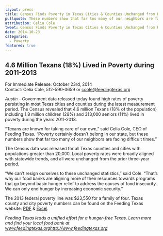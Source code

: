 ```yaml
---
layout: press
title: Census Finds Poverty in Texas Cities & Counties Unchanged from Prior Period
pullquote: These numbers show that far too many of our neighbors are facing difficult times.
attribution: Celia Cole
tweet: Census Finds Poverty in Texas Cities & Counties Unchanged from Prior Period
date: 2014-10-23
categories:
  - Poverty
featured: true
---
```


## 4.6 Million Texans (18%) Lived in Poverty during 2011-2013

For Immediate Release: October 23rd, 2014   
Contact: Celia Cole, 512-590-0659 or ccole@feedingtexas.org
 
*Austin* - Government data released today found high rates of poverty persisting in most Texas cities and counties during the latest measurement period. The Census revealed that 4.6 million Texans (18% of the population) including 1.8 million children (26%) and 313,000 seniors (11%) lived in poverty during the years 2011-2013.

“Texans are known for taking care of our own,” said Celia Cole, CEO of Feeding Texas. “Poverty certainly doesn’t belong in our state, but these numbers show that far too many of our neighbors are facing difficult times.”

The Census data was released for all Texas counties and cities with populations greater than 20,000. Local poverty rates were broadly aligned with statewide trends, and all were unchanged from the prior three-year period.

“We can’t resign ourselves to these unchanged statistics,” said Cole. “That’s why our food banks are aligning more of their resources towards programs that go beyond basic hunger relief to address the causes of food insecurity. We can only end hunger by increasing economic security.”

The 2013 federal poverty line was $23,550 for a family of four. Texas county and city poverty numbers can be found on the Feeding Texas website: [PDF](https://s3-us-west-2.amazonaws.com/assets.feedingtexas.org/pdf/ACS_2011-2013_Poverty.pdf) & [Excel](https://s3-us-west-2.amazonaws.com/assets.feedingtexas.org/docs/ACS_2011-2013_Poverty.xlsx).

*Feeding Texas leads a unified effort for a hunger-free Texas. Learn more and find your local food bank at www.feedingtexas.org<http://www.feedingtexas.org>.*

##
